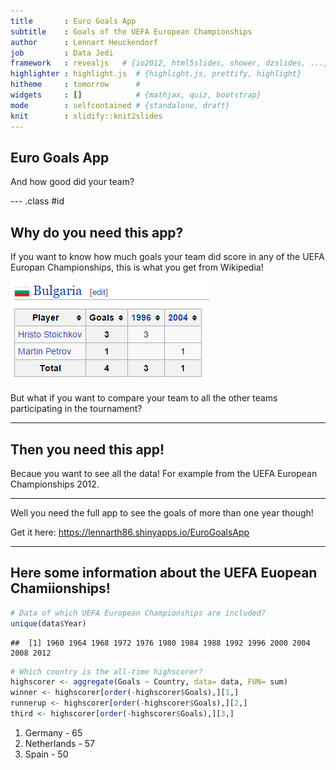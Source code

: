 ```yaml
---
title       : Euro Goals App
subtitle    : Goals of the UEFA European Championships
author      : Lennart Heuckendorf
job         : Data Jedi
framework   : revealjs   # {io2012, html5slides, shower, dzslides, ...}
highlighter : highlight.js  # {highlight.js, prettify, highlight}
hitheme     : tomorrow      # 
widgets     : []            # {mathjax, quiz, bootstrap}
mode        : selfcontained # {standalone, draft}
knit        : slidify::knit2slides
---
```


## Euro Goals App

And how good did your team?



--- .class #id 

## Why do you need this app?

If you want to know how much goals your team did score in any of the UEFA Europan Championships, this is what you get from Wikipedia!

![width](wikipedia.png)

But what if you want to compare your team to all the other teams participating in the tournament?

--- 

## Then you need this app!

Becaue you want to see all the data! For example from the UEFA European Championships 2012.

<!-- GeoChart generated in R 3.2.1 by googleVis 0.5.9 package -->
<!-- Sun Jul 19 22:02:50 2015 -->


<!-- jsHeader -->
<script type="text/javascript">
 
// jsData 
function gvisDataGeoChartID748ef961de () {
var data = new google.visualization.DataTable();
var datajson =
[
 [
 "Czech Republic",
2 
],
[
 "France",
4 
],
[
 "Russia",
5 
],
[
 "Serbia",
6 
],
[
 "Denmark",
1 
],
[
 "Hungary",
4 
],
[
 "Russia",
4 
],
[
 "Spain",
4 
],
[
 "GB",
2 
],
[
 "Italy",
3 
],
[
 "Russia",
0 
],
[
 "Serbia",
2 
],
[
 "Belgium",
3 
],
[
 "Germany",
5 
],
[
 "Hungary",
1 
],
[
 "Russia",
1 
],
[
 "Czech Republic",
5 
],
[
 "Germany",
6 
],
[
 "Netherlands",
4 
],
[
 "Serbia",
4 
],
[
 "Belgium",
4 
],
[
 "Czech Republic",
5 
],
[
 "GB",
3 
],
[
 "Germany",
6 
],
[
 "Greece",
1 
],
[
 "Italy",
2 
],
[
 "Netherlands",
4 
],
[
 "Spain",
2 
],
[
 "Belgium",
4 
],
[
 "Denmark",
9 
],
[
 "France",
14 
],
[
 "Germany",
2 
],
[
 "Portugal",
4 
],
[
 "Romania",
2 
],
[
 "Serbia",
2 
],
[
 "Spain",
4 
],
[
 "Denmark",
2 
],
[
 "GB",
2 
],
[
 "Germany",
6 
],
[
 "Italy",
4 
],
[
 "Netherlands",
8 
],
[
 "Ireland",
2 
],
[
 "Russia",
7 
],
[
 "Spain",
3 
],
[
 "Denmark",
6 
],
[
 "GB",
1 
],
[
 "France",
2 
],
[
 "Germany",
7 
],
[
 "Netherlands",
6 
],
[
 "Russia",
7 
],
[
 "GB-SCT",
3 
],
[
 "Sweden",
6 
],
[
 "Bulgaria",
3 
],
[
 "Croatia",
5 
],
[
 "Czech Republic",
7 
],
[
 "Denmark",
4 
],
[
 "GB",
8 
],
[
 "France",
5 
],
[
 "Germany",
10 
],
[
 "Italy",
3 
],
[
 "Netherlands",
3 
],
[
 "Portugal",
5 
],
[
 "Romania",
1 
],
[
 "Russia",
1 
],
[
 "GB-SCT",
1 
],
[
 "Spain",
4 
],
[
 "Switzerland",
1 
],
[
 "Turkey",
0 
],
[
 "Belgium",
2 
],
[
 "Czech Republic",
3 
],
[
 "Denmark",
0 
],
[
 "GB",
5 
],
[
 "France",
13 
],
[
 "Germany",
1 
],
[
 "Italy",
9 
],
[
 "Netherlands",
13 
],
[
 "Norway",
1 
],
[
 "Portugal",
10 
],
[
 "Romania",
4 
],
[
 "Russia",
4 
],
[
 "Serbia",
8 
],
[
 "Slovenia",
4 
],
[
 "Spain",
7 
],
[
 "Sweden",
2 
],
[
 "Turkey",
3 
],
[
 "Bulgaria",
1 
],
[
 "Croatia",
4 
],
[
 "Czech Republic",
10 
],
[
 "Denmark",
4 
],
[
 "GB",
10 
],
[
 "France",
7 
],
[
 "Germany",
2 
],
[
 "Greece",
7 
],
[
 "Italy",
3 
],
[
 "Latvia",
1 
],
[
 "Netherlands",
7 
],
[
 "Portugal",
8 
],
[
 "Russia",
2 
],
[
 "Spain",
2 
],
[
 "Sweden",
8 
],
[
 "Switzerland",
1 
],
[
 "Austria",
1 
],
[
 "Croatia",
5 
],
[
 "Czech Republic",
4 
],
[
 "France",
1 
],
[
 "Germany",
10 
],
[
 "Greece",
1 
],
[
 "Italy",
3 
],
[
 "Netherlands",
10 
],
[
 "Poland",
1 
],
[
 "Portugal",
7 
],
[
 "Romania",
1 
],
[
 "Russia",
7 
],
[
 "Spain",
12 
],
[
 "Sweden",
3 
],
[
 "Switzerland",
3 
],
[
 "Turkey",
8 
],
[
 "Croatia",
4 
],
[
 "Czech Republic",
4 
],
[
 "Denmark",
4 
],
[
 "GB",
5 
],
[
 "France",
3 
],
[
 "Germany",
10 
],
[
 "Greece",
5 
],
[
 "Italy",
6 
],
[
 "Netherlands",
2 
],
[
 "Poland",
2 
],
[
 "Portugal",
6 
],
[
 "Ireland",
1 
],
[
 "Russia",
5 
],
[
 "Spain",
12 
],
[
 "Sweden",
5 
],
[
 "Ukraine",
2 
],
[
 "Min",
0 
],
[
 "Max",
14 
],
[
 "Min",
0 
],
[
 "Max",
14 
],
[
 "Min",
0 
],
[
 "Max",
14 
],
[
 "Min",
0 
],
[
 "Max",
14 
],
[
 "Min",
0 
],
[
 "Max",
14 
],
[
 "Min",
0 
],
[
 "Max",
14 
],
[
 "Min",
0 
],
[
 "Max",
14 
],
[
 "Min",
0 
],
[
 "Max",
14 
],
[
 "Min",
0 
],
[
 "Max",
14 
],
[
 "Min",
0 
],
[
 "Max",
14 
],
[
 "Min",
0 
],
[
 "Max",
14 
],
[
 "Min",
0 
],
[
 "Max",
14 
],
[
 "Min",
0 
],
[
 "Max",
14 
],
[
 "Min",
0 
],
[
 "Max",
14 
] 
];
data.addColumn('string','Country');
data.addColumn('number','Goals');
data.addRows(datajson);
return(data);
}
 
// jsDrawChart
function drawChartGeoChartID748ef961de() {
var data = gvisDataGeoChartID748ef961de();
var options = {};
options["width"] =    500;
options["height"] =    400;
options["region"] = "150";
options["displayMode"] = "regions";
options["resolution"] = "countries";
options["colorAxis"] = {colors:['#FFFFFF', '#0000FF']};
options["magnifyingGlass"] = {enable: true, zoomFactor: 40};
options["datalessRegionColor"] = "white";

    var chart = new google.visualization.GeoChart(
    document.getElementById('GeoChartID748ef961de')
    );
    chart.draw(data,options);
    

}
  
 
// jsDisplayChart
(function() {
var pkgs = window.__gvisPackages = window.__gvisPackages || [];
var callbacks = window.__gvisCallbacks = window.__gvisCallbacks || [];
var chartid = "geochart";
  
// Manually see if chartid is in pkgs (not all browsers support Array.indexOf)
var i, newPackage = true;
for (i = 0; newPackage && i < pkgs.length; i++) {
if (pkgs[i] === chartid)
newPackage = false;
}
if (newPackage)
  pkgs.push(chartid);
  
// Add the drawChart function to the global list of callbacks
callbacks.push(drawChartGeoChartID748ef961de);
})();
function displayChartGeoChartID748ef961de() {
  var pkgs = window.__gvisPackages = window.__gvisPackages || [];
  var callbacks = window.__gvisCallbacks = window.__gvisCallbacks || [];
  window.clearTimeout(window.__gvisLoad);
  // The timeout is set to 100 because otherwise the container div we are
  // targeting might not be part of the document yet
  window.__gvisLoad = setTimeout(function() {
  var pkgCount = pkgs.length;
  google.load("visualization", "1", { packages:pkgs, callback: function() {
  if (pkgCount != pkgs.length) {
  // Race condition where another setTimeout call snuck in after us; if
  // that call added a package, we must not shift its callback
  return;
}
while (callbacks.length > 0)
callbacks.shift()();
} });
}, 100);
}
 
// jsFooter
</script>
 
<!-- jsChart -->  
<script type="text/javascript" src="https://www.google.com/jsapi?callback=displayChartGeoChartID748ef961de"></script>
 
<!-- divChart -->
  
<div id="GeoChartID748ef961de" 
  style="width: 500; height: 400;">
</div>

---

Well you need the full app to see the goals of more than one year though!

Get it here: https://lennarth86.shinyapps.io/EuroGoalsApp

--- 

## Here some information about the UEFA Euopean Chamiionships!


```r
# Data of which UEFA European Championships are included?
unique(data$Year)
```

```
##  [1] 1960 1964 1968 1972 1976 1980 1984 1988 1992 1996 2000 2004 2008 2012
```





```r
# Which country is the all-time highscorer?
highscorer <- aggregate(Goals ~ Country, data= data, FUN= sum)
winner <- highscorer[order(-highscorer$Goals),][1,]
runnerup <- highscorer[order(-highscorer$Goals),][2,]
third <- highscorer[order(-highscorer$Goals),][3,]
```

1. Germany  - 65
2. Netherlands  - 57
3. Spain  - 50

